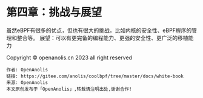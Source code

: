 # 第四章：挑战与展望

虽然eBPF有很多的优点，但也有很大的挑战，比如内核的安全性、eBPF程序的管理和整合等。
展望：可以有更完备的编程能力、更强的安全性、更广泛的移植能力



<footer>
<span class="copyright">Copyright © openanolis.cn 2023 all right reserved</span>

<pre><code class="footer-code">作者: OpenAnolis
链接: https://gitee.com/anolis/coolbpf/tree/master/docs/white-book
来源: OpenAnolis
本文原创发布于「OpenAnolis」,转载请注明出处,谢谢合作!
</code></pre>
</footer>
